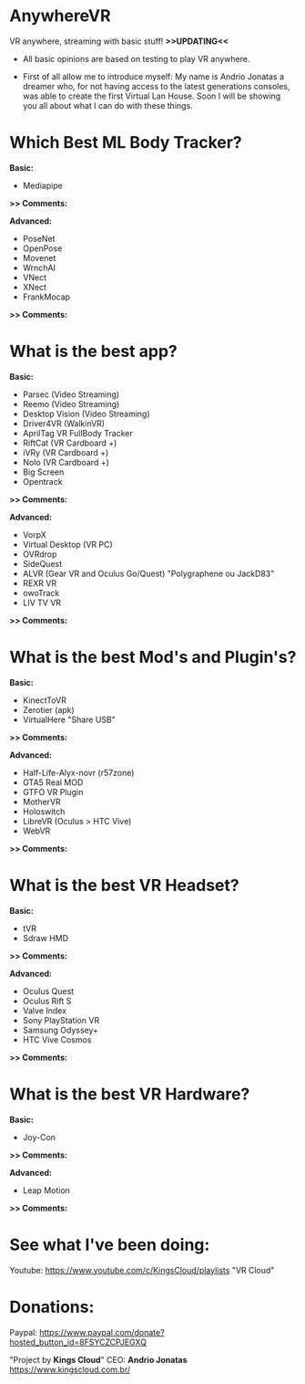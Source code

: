 # AnywhereVR
VR anywhere, streaming with basic stuff! **>>UPDATING<<**

- All basic opinions are based on testing to play VR anywhere.

- First of all allow me to introduce myself: My name is Andrio Jonatas a dreamer who, for not having access to the latest generations consoles, was able to create the first Virtual Lan House. Soon I will be showing you all about what I can do with these things.

# Which Best ML Body Tracker?

**Basic:**
- Mediapipe

**>> Comments:**

**Advanced:**
- PoseNet
- OpenPose
- Movenet
- WrnchAI
- VNect
- XNect
- FrankMocap

**>> Comments:**

# What is the best app?
**Basic:**
- Parsec (Video Streaming)
- Reemo (Video Streaming)
- Desktop Vision (Video Streaming)
- Driver4VR (WalkinVR)
- AprilTag VR FullBody Tracker
- RiftCat (VR Cardboard +)
- iVRy (VR Cardboard +)
- Nolo (VR Cardboard +)
- Big Screen
- Opentrack

**>> Comments:**

**Advanced:**
- VorpX
- Virtual Desktop (VR PC)
- OVRdrop
- SideQuest
- ALVR (Gear VR and Oculus Go/Quest) "Polygraphene ou JackD83"
- REXR VR
- owoTrack
- LIV TV VR

**>> Comments:**

# What is the best Mod's and Plugin's?
**Basic:**
- KinectToVR
- Zerotier (apk)
- VirtualHere "Share USB"

**>> Comments:**

**Advanced:**
- Half-Life-Alyx-novr (r57zone)
- GTA5 Real MOD
- GTFO VR Plugin
- MotherVR
- Holoswitch
- LibreVR (Oculus > HTC Vive)
- WebVR

**>> Comments:**

# What is the best VR Headset?

**Basic:**
- tVR
- Sdraw HMD

**>> Comments:**

**Advanced:**
- Oculus Quest
- Oculus Rift S
- Valve Index
- Sony PlayStation VR
- Samsung Odyssey+
- HTC Vive Cosmos

**>> Comments:**

# What is the best VR Hardware?

**Basic:**
- Joy-Con

**>> Comments:**

**Advanced:**
- Leap Motion

**>> Comments:**

# See what I've been doing:
Youtube: https://www.youtube.com/c/KingsCloud/playlists "VR Cloud"

# Donations:
Paypal: https://www.paypal.com/donate?hosted_button_id=8FSYCZCPJEGXQ

"Project by **Kings Cloud**"
CEO: **Andrio Jonatas**
https://www.kingscloud.com.br/
